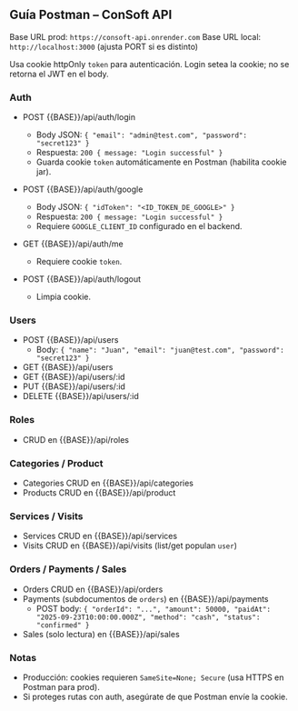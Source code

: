 ## Guía Postman – ConSoft API

Base URL prod: `https://consoft-api.onrender.com`
Base URL local: `http://localhost:3000` (ajusta PORT si es distinto)

Usa cookie httpOnly `token` para autenticación. Login setea la cookie; no se retorna el JWT en el body.

### Auth
- POST {{BASE}}/api/auth/login
  - Body JSON: `{ "email": "admin@test.com", "password": "secret123" }`
  - Respuesta: `200 { message: "Login successful" }`
  - Guarda cookie `token` automáticamente en Postman (habilita cookie jar).

- POST {{BASE}}/api/auth/google
  - Body JSON: `{ "idToken": "<ID_TOKEN_DE_GOOGLE>" }`
  - Respuesta: `200 { message: "Login successful" }`
  - Requiere `GOOGLE_CLIENT_ID` configurado en el backend.

- GET {{BASE}}/api/auth/me
  - Requiere cookie `token`.

- POST {{BASE}}/api/auth/logout
  - Limpia cookie.

### Users
- POST {{BASE}}/api/users
  - Body: `{ "name": "Juan", "email": "juan@test.com", "password": "secret123" }`
- GET {{BASE}}/api/users
- GET {{BASE}}/api/users/:id
- PUT {{BASE}}/api/users/:id
- DELETE {{BASE}}/api/users/:id

### Roles
- CRUD en {{BASE}}/api/roles

### Categories / Product
- Categories CRUD en {{BASE}}/api/categories
- Products CRUD en {{BASE}}/api/product

### Services / Visits
- Services CRUD en {{BASE}}/api/services
- Visits CRUD en {{BASE}}/api/visits (list/get populan `user`)

### Orders / Payments / Sales
- Orders CRUD en {{BASE}}/api/orders
- Payments (subdocumentos de `orders`) en {{BASE}}/api/payments
  - POST body: `{ "orderId": "...", "amount": 50000, "paidAt": "2025-09-23T10:00:00.000Z", "method": "cash", "status": "confirmed" }`
- Sales (solo lectura) en {{BASE}}/api/sales

### Notas
- Producción: cookies requieren `SameSite=None; Secure` (usa HTTPS en Postman para prod).
- Si proteges rutas con auth, asegúrate de que Postman envíe la cookie.


